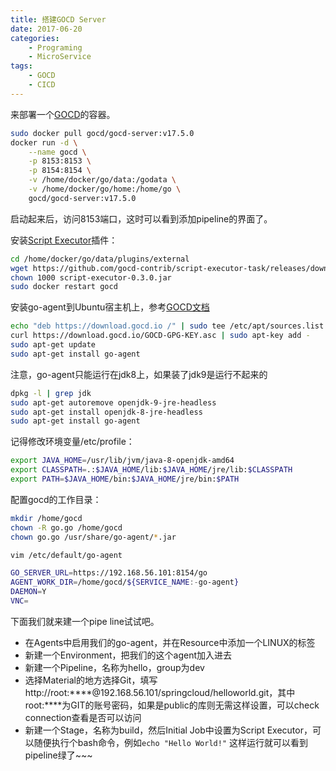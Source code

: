 ```yaml
---
title: 搭建GOCD Server
date: 2017-06-20
categories:  
    - Programing
    - MicroService
tags:
	- GOCD
	- CICD
---
```


来部署一个[GOCD](https://hub.docker.com/r/gocd/gocd-server/)的容器。
<!--more-->

```bash
sudo docker pull gocd/gocd-server:v17.5.0
docker run -d \
    --name gocd \
    -p 8153:8153 \
    -p 8154:8154 \
    -v /home/docker/go/data:/godata \
    -v /home/docker/go/home:/home/go \
    gocd/gocd-server:v17.5.0
```
启动起来后，访问8153端口，这时可以看到添加pipeline的界面了。

安装[Script Executor](https://github.com/gocd-contrib/script-executor-task/releases)插件：
```bash
cd /home/docker/go/data/plugins/external
wget https://github.com/gocd-contrib/script-executor-task/releases/download/0.3/script-executor-0.3.0.jar
chown 1000 script-executor-0.3.0.jar
sudo docker restart gocd
```
安装go-agent到Ubuntu宿主机上，参考[GOCD文档](https://docs.gocd.org/current/installation/install/agent/linux.html)
```bash
echo "deb https://download.gocd.io /" | sudo tee /etc/apt/sources.list.d/gocd.list
curl https://download.gocd.io/GOCD-GPG-KEY.asc | sudo apt-key add -
sudo apt-get update
sudo apt-get install go-agent
```
注意，go-agent只能运行在jdk8上，如果装了jdk9是运行不起来的
```bash
dpkg -l | grep jdk
sudo apt-get autoremove openjdk-9-jre-headless
sudo apt-get install openjdk-8-jre-headless
sudo apt-get install go-agent
```
记得修改环境变量/etc/profile：
```bash
export JAVA_HOME=/usr/lib/jvm/java-8-openjdk-amd64
export CLASSPATH=.:$JAVA_HOME/lib:$JAVA_HOME/jre/lib:$CLASSPATH
export PATH=$JAVA_HOME/bin:$JAVA_HOME/jre/bin:$PATH
```
配置gocd的工作目录：
```bash
mkdir /home/gocd
chown -R go.go /home/gocd
chown go.go /usr/share/go-agent/*.jar

vim /etc/default/go-agent

GO_SERVER_URL=https://192.168.56.101:8154/go
AGENT_WORK_DIR=/home/gocd/${SERVICE_NAME:-go-agent}
DAEMON=Y
VNC=
```
下面我们就来建一个pipe line试试吧。

* 在Agents中启用我们的go-agent，并在Resource中添加一个LINUX的标签
* 新建一个Environment，把我们的这个agent加入进去
* 新建一个Pipeline，名称为hello，group为dev
* 选择Material的地方选择Git，填写http://root:****@192.168.56.101/springcloud/helloworld.git，其中root:****为GIT的账号密码，如果是public的库则无需这样设置，可以check connection查看是否可以访问
* 新建一个Stage，名称为build，然后Initial Job中设置为Script Executor，可以随便执行个bash命令，例如`echo "Hello World!"`
这样运行就可以看到pipeline绿了~~~

